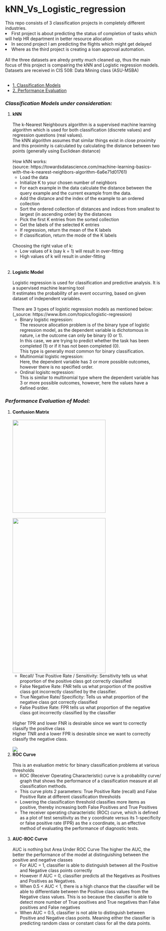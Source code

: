 <h1>kNN_Vs_Logistic_regression</h1>
This repo consists of 3 classification projects in completely different industries. 
<br>
<ui>
  <li>First project is about predicting the status of completion of tasks which will help HR department in better resource allocation</li>
  <li>In second project I am predicting the flights which might get delayed</li>
  <li>Where as the third project is creating a loan approval automation.</li>
</ui>
<br>
All the three datasets are alredy pretty much cleaned up, thus the main focus of this project is compairing the kNN and Logistic regression models. Datasets are received in CIS 508: Data Mining class (ASU-MSBA)<br><br>

* [1. Classification Models](#classification-models)
* [2. Performance Evaluation](#performance-evaluation)

<a class="anchor" id="classification-models"></a>
<b><h3><i>Classification Models under consideration:</i></h3></b>
<ol>
  <li>
      <b>kNN</b>
      <br><br>The k-Nearest Neighbours algorithm is a supervised machine learning algorithm which is used for both classification (discrete values) and regression questions (real values).<br>
      The kNN algorithm assumes that similar things exist in close proximity and this proximity is calculated by calculating the distance between two points (generally using Euclidean distance)<br><br>
      How kNN works:
      <br>(source: https://towardsdatascience.com/machine-learning-basics-with-the-k-nearest-neighbors-algorithm-6a6e71d01761)</br>
      <ul>
  <li>Load the data</li>          
  <li>Initialize K to your chosen number of neighbors</li>
  <li>For each example in the data calculate the distance between the query example and the current example from the data.</li>
  <li>Add the distance and the index of the example to an ordered collection</li>
  <li>Sort the ordered collection of distances and indices from smallest to largest (in ascending order) by the distances</li>
  <li>Pick the first K entries from the sorted collection</li>
  <li>Get the labels of the selected K entries</li>
  <li>If regression, return the mean of the K labels</li>
  <li>If classification, return the mode of the K labels</li>
      </ul><br>
          Choosing the right value of k:
      <ul>
  <li>Low values of k (say k = 1) will result in over-fitting</li>
  <li>High values of k will result in under-fitting</li>
      </ul>
  </li>
<br>
<br>
<li>
  <b>Logistic Model</b>
  <br>
  <br>
      Logistic regression is used for classification and predictive analysis. It is a supervised machine learning tool<br>
      It estimates the probability of an event occurring, based on given dataset of independent variables.
  <br>
  <br>
  There are 3 types of logistic regression models as mentioned below:<br>
      (_source: https://www.ibm.com/topics/logistic-regression)
  <br>
  <ul>
    <li>Binary logistic regression:<br>
      The resource allocation problem is of the binary type of logistic regression model, as the dependent variable  is dichotomous in nature, i.e the outcome can only be binary (0 or 1).<br>
      In this case, we are trying to predict whether the task has been completed (1) or if it has not been completed (0).<br>
      This type is generally most common for binary classification.<br>
    </li>
    <li>Multinomial logistic regression:<br>
      Here, the dependent variable has 3 or more possible outcomes, however there is no specified order.
    </li>
    <li>Ordinal logisitc regression:<br>
      This is similar to multinomial type where the dependent variable has 3 or more possible outcomes, however, here the values have a defined order.
    </li>
</li>
</ol>
<a class="anchor" id="performance-evaluation"></a>
<b><h3><i>Performance Evaluation of Model:</i></h3></b>
<ol>
  <li><b>Confusion Matrix</b><br><br>
      <img src = 'https://oopy.lazyrockets.com/api/v2/notion/image?src=https%3A%2F%2Fs3-us-west-2.amazonaws.com%2Fsecure.notion-static.com%2Fa7fb3ffc-5c0e-4db5-89c6-021994823e01%2FUntitled.png&blockId=d5474d00-6501-48b7-a9a1-59d5bbb640d8'
           align = "center"
             width = "300"
             height = "300"/>
      <br><br>
      <img src = 'https://upload.wikimedia.org/wikipedia/commons/thumb/2/26/Precisionrecall.svg/1200px-Precisionrecall.svg.png'
           width = "300"
           height = "500"/>
      <ul>
        <li>Recall/ True Positive Rate / Sensitivity: Sensitivity tells us what proportion of the positive class got correctly classified</li>
        <li>False Negative Rate: FNR tells us what proportion of the positive class got incorrectly classified by the classifier.</li>
        <li>True Negative Rate/ Specificity: Tells us what proportion of the negative class got correctly classified</li>  
        <li>False Positive Rate: FPR tells us what proportion of the negative class got incorrectly classified by the classifier</li>
      </ul>
      <br>
      Higher TPR and lower FNR is desirable since we want to correctly classify the positive class<br>
      Higher TNR and a lower FPR is desirable since we want to correctly classify the negative class.<br>
      <br>
      <img src = 'https://miro.medium.com/max/676/1*k6qWU7kXeCfk2KK2y3Cysg.png'/>
  </li>
  <li><b>ROC Curve</b><br><br>
    This is an evaluation metric for binary classification problems at various thresholds
    <ul>
      <li>ROC (Receiver Operating Characteristic) curve is a probability curve/ graph that shows the performance of a classification measure at all classification methods.</li>
      <li>This curve plots 2 parameters: True Positive Rate (recall) and False Positive Rate at different classification thresholds</li>
      <li>Lowering the classification threshold classifies more items as positive, thereby increasing both False Positives and True Positives</li>
      <li>The receiver operating characteristic (ROC) curve, which is defined as a plot of test sensitivity as the y coordinate versus its 1-specificity or false positive rate (FPR) as the x coordinate, is an effective method of evaluating the performance of diagnostic tests.</li>
    </ul>
    </li>
  <br>
  <li><b>AUC-ROC Curve</b><br><br>
      AUC is nothing but Area Under ROC Curve 
      The higher the AUC, the better the performance of the model at distinguishing between the positive and negative classes
      <ul>
        <li>For AUC = 1, classifier is able to distinguish between all the Positive and Negative class points correctly</li>
        <li>However if AUC = 0, classifier predicts all the Negatives as Positives and Positives as Negatives.</li>
        <li>When 0.5 < AUC < 1, there is a high chance that the classifier will be able to differentiate between the Positive class values from the Negative class values. This is so because the classifier is able to detect more number of True positives and True negatives than False positives and False negatives</li>
        <li>When AUC = 0.5, classifier is not able to distinguish between Positive and Negative class points. Meaning either the classifier is predicting random class or constant class for all the data points.</li>
    </ul>
  </li>
  </ol>
  
